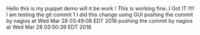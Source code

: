Hello this is my puppet demo 
will it be work !
This is working fine..I Got IT !!!!
I am testing the git commit 1
I did this change using GUI
pushing the commit by nagios at Wed Mar 28 03:49:08 EDT 2018
pushing the commit by nagios at Wed Mar 28 03:50:39 EDT 2018
